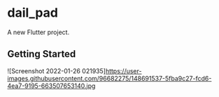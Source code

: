 # dail_pad

A new Flutter project.

## Getting Started

![Screenshot 2022-01-26 021935]https://user-images.githubusercontent.com/96682275/148691537-5fba9c27-fcd6-4ea7-9195-663507653140.jpg